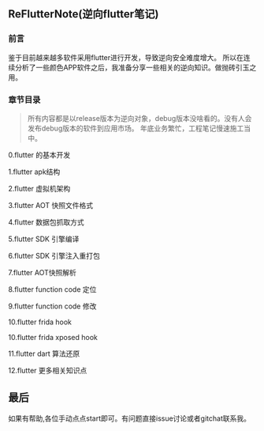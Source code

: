 ## ReFlutterNote(逆向flutter笔记)

### 前言

鉴于目前越来越多软件采用flutter进行开发，导致逆向安全难度增大。
所以在连续分析了一些颜色APP软件之后，我准备分享一些相关的逆向知识。做抛砖引玉之用。

### 章节目录

>所有内容都是以release版本为逆向对象，debug版本没啥看的。没有人会发布debug版本的软件到应用市场。
>年底业务繁忙，工程笔记慢速施工当中。

0.flutter 的基本开发

1.flutter apk结构

2.flutter 虚拟机架构

3.flutter AOT 快照文件格式

4.flutter 数据包抓取方式

5.flutter SDK 引擎编译

6.flutter SDK 引擎注入重打包

7.flutter AOT快照解析

8.flutter function code 定位

9.flutter function code 修改

10.flutter frida hook

10.flutter frida xposed hook

11.flutter dart 算法还原

12.flutter 更多相关知识点 

## 最后

如果有帮助,各位手动点点start即可。有问题直接issue讨论或者gitchat联系我。
